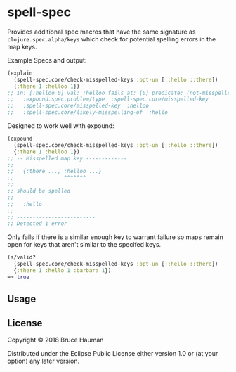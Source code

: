 # spell-spec

Provides additional spec macros that have the same signature as
`clojure.spec.alpha/keys` which check for potential spelling errors in
the map keys.

Example Specs and output:

```clojure
(explain 
  (spell-spec.core/check-misspelled-keys :opt-un [::hello ::there]) 
  {:there 1 :helloo 1})
;; In: [:helloo 0] val: :helloo fails at: [0] predicate: (not-misspelled #{:hello :there})
;; 	 :expound.spec.problem/type  :spell-spec.core/misspelled-key
;; 	 :spell-spec.core/misspelled-key  :helloo
;; 	 :spell-spec.core/likely-misspelling-of  :hello
```

Designed to work well with expound:

```clojure
(expound 
  (spell-spec.core/check-misspelled-keys :opt-un [::hello ::there]) 
  {:there 1 :helloo 1})
;; -- Misspelled map key -------------
;;
;;   {:there ..., :helloo ...}
;;                ^^^^^^^
;;
;; should be spelled
;;
;;   :hello
;;
;; -------------------------
;; Detected 1 error
```

Only fails if there is a similar enough key to warrant failure so maps
remain open for keys that aren't similar to the specifed keys.

```clojure
(s/valid? 
  (spell-spec.core/check-misspelled-keys :opt-un [::hello ::there]) 
  {:there 1 :hello 1 :barbara 1})
=> true
```

## Usage

## License

Copyright © 2018 Bruce Hauman

Distributed under the Eclipse Public License either version 1.0 or (at
your option) any later version.
